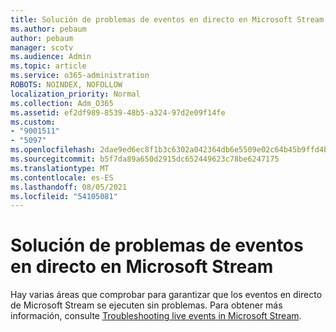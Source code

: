```yaml
---
title: Solución de problemas de eventos en directo en Microsoft Stream
ms.author: pebaum
author: pebaum
manager: scotv
ms.audience: Admin
ms.topic: article
ms.service: o365-administration
ROBOTS: NOINDEX, NOFOLLOW
localization_priority: Normal
ms.collection: Adm_O365
ms.assetid: ef2df989-8539-48b5-a324-97d2e09f14fe
ms.custom:
- "9001511"
- "5097"
ms.openlocfilehash: 2dae9ed6ec8f1b3c6302a042364db6e5509e02c64b45b9ffd4bdf567fdd97298
ms.sourcegitcommit: b5f7da89a650d2915dc652449623c78be6247175
ms.translationtype: MT
ms.contentlocale: es-ES
ms.lasthandoff: 08/05/2021
ms.locfileid: "54105081"
---
```

# <a name="troubleshooting-live-events-in-microsoft-stream"></a>Solución de problemas de eventos en directo en Microsoft Stream

Hay varias áreas que comprobar para garantizar que los eventos en directo de Microsoft Stream se ejecuten sin problemas. Para obtener más información, consulte [Troubleshooting live events in Microsoft Stream](/stream/live-event-troubleshooting).
